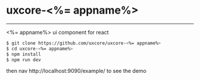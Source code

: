 # uxcore-<%= appname%>
---

<%= appname%> ui component for react


```sh
$ git clone https://github.com/uxcore/uxcore-<%= appname%>
$ cd uxcore-<%= appname%>
$ npm install
$ npm run dev
```

then nav http://localhost:9090/example/ to see the demo

